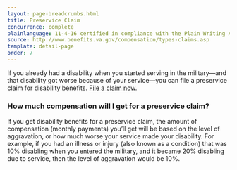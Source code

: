 ```yaml
---
layout: page-breadcrumbs.html
title: Preservice Claim
concurrence: complete
plainlanguage: 11-4-16 certified in compliance with the Plain Writing Act
source: http://www.benefits.va.gov/compensation/types-claims.asp
template: detail-page
order: 7
---
```


<div class="va-introtext">

If you already had a disability when you started serving in the military—and that disability got worse because of your service—you can file a preservice claim for disability benefits. [File a claim now](/disability-benefits/apply/).

</div>

### How much compensation will I get for a preservice claim?
If you get disability benefits for a preservice claim, the amount of compensation (monthly payments) you’ll get will be based on the level of aggravation, or how much worse your service made your disability. For example, if you had an illness or injury (also known as a condition) that was 10% disabling when you entered the military, and it became 20% disabling due to service, then the level of aggravation would be 10%.
